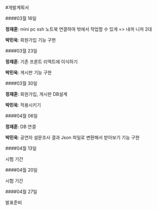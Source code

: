 #개발계획서

####03월 16일

__정재훈__: mini pc ssh 노트북 연결하여 밖에서 작업할 수 있게 => 내꺼 니꺼 2대

__박민욱__: 회원가입 기능 구현

####03월 23일

__정재훈__: 기존 프론트 리엑트에 이식하기

__박민욱__: 게시판 기능 구현

####03월 30일

__정재훈__: 회원가입, 게시판 DB설계

__박민욱__: 적용시키기

####04월 06일

__정재훈__: DB 연결

__박민욱__: 공연자 설문조사 결과 Json 파일로 변환해서 받아보기 기능 구현

####04월 13일

시험 기간

####04월 20일

시험 기간

####04월 27일

발표준비
